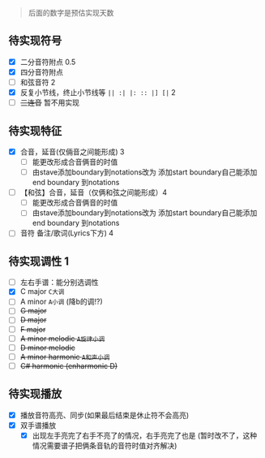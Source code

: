 > 后面的数字是预估实现天数

## 待实现符号
- [x] 二分音符附点  0.5
- [x] 四分音符附点
- [ ] 和弦音符      2
- [x] 反复小节线，终止小节线等 `|| :| |: :: |] [|`  2
- [ ] ~~三连音~~ 暂不用实现

## 待实现特征
- [x] 合音，延音(仅倆音之间能形成)  3
  - [ ] 能更改形成合音俩音的时值
  - [ ] 由stave添加boundary到notations改为 添加start boundary自己能添加end boundary 到notations
- [ ] 【和弦】合音，延音（仅俩和弦之间能形成）4
  - [ ] 能更改形成合音俩音的时值
  - [ ] 由stave添加boundary到notations改为 添加start boundary自己能添加end boundary 到notations

- [ ] 音符 备注/歌词(Lyrics下方)  4

## 待实现调性 1
- [ ] 左右手谱：能分别选调性
- [x] C major `C大调`
- [ ] A minor `A小调` (降b的调!?)
- [ ] ~~G major~~
- [ ] ~~D major~~
- [ ] ~~F major~~
- [ ] ~~A minor melodic `A旋律小调`~~
- [ ] ~~D minor melodic~~
- [ ] ~~A minor harmonic `A和声小调`~~
- [ ] ~~C# harmonic (enharmonic D)~~

## 待实现播放
- [x] 播放音符高亮、同步(如果最后结束是休止符不会高亮)
- [x] 双手谱播放
  - [x] 出现左手亮完了右手不亮了的情况，右手亮完了也是 (暂时改不了，这种情况需要谱子把俩条音轨的音符时值对齐解决)
